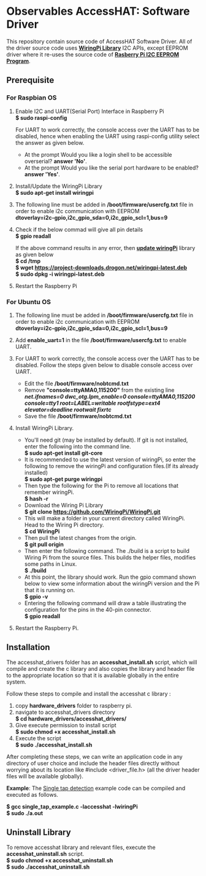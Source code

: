 # Observables AccessHAT: Software Driver #

This repository contain source code of AccessHAT Software Driver.  All of the driver source code uses **[WiringPi Library](http://wiringpi.com/)** I2C APIs, except EEPROM driver where it re-uses the source code of **[Rasberry Pi I2C EEPROM Program](https://www.richud.com/wiki/Rasberry_Pi_I2C_EEPROM_Program)**. 


## Prerequisite  
### For Raspbian OS

1. Enable I2C and UART(Serial Port) Interface in Raspberry Pi  
   **$ sudo raspi-config**  
   
   For UART to work correctly, the console access over the UART has to be disabled, hence when enabling the UART using raspi-config utility select the answer as given below.
   * At the prompt Would you like a login shell to be accessible overserial?  **answer 'No'**.  
   * At the prompt Would you like the serial port hardware to be enabled?  **answer 'Yes'**.    
   
   
2. Install/Update the WiringPi Library  
   **$  sudo apt-get install wiringpi**  
   
3. The following line must be added in **/boot/firmware/usercfg.txt** file in order to enable i2c communication with EEPROM   
    **dtoverlay=i2c-gpio,i2c_gpio_sda=0,i2c_gpio_scl=1,bus=9**   
    
4. Check if the below commad will give all pin details  
    **$ gpio readall**  
    
    If the above command results in any error, then **[update wiringPi](http://wiringpi.com/wiringpi-updated-to-2-52-for-the-raspberry-pi-4b/)** library as given below  
    **$ cd /tmp**  
    **$ wget https://project-downloads.drogon.net/wiringpi-latest.deb**  
    **$ sudo dpkg -i wiringpi-latest.deb**  
    
5. Restart the Raspberry Pi

### For Ubuntu OS

1. The following line must be added in **/boot/firmware/usercfg.txt** file in order to enable i2c communication with EEPROM   
    **dtoverlay=i2c-gpio,i2c_gpio_sda=0,i2c_gpio_scl=1,bus=9**  
2. Add **enable_uart=1** in the file **/boot/firmware/usercfg.txt** to enable UART. 
3. For UART to work correctly, the console access over the UART has to be disabled. Follow the steps given below to disable console access over UART. 
    * Edit the file **/boot/firmware/nobtcmd.txt**  
    * Remove **"console=ttyAMA0,115200"** from the existing line ***net.ifnames=0 dwc_otg.lpm_enable=0 console=ttyAMA0,115200 console=tty1 root=LABEL=writable rootfstype=ext4 elevator=deadline rootwait fixrtc***  
    * Save the file **/boot/firmware/nobtcmd.txt**
      
4. Install WiringPi Library.
    * You'll need git (may be installed by default). If git is not installed, enter the following into the command line.  
      **$ sudo apt-get install git-core**  
    * It is recommended to use the latest version of wiringPi, so enter the following to remove the wiringPi and configuration files.(If its already installed)  
      **$ sudo apt-get purge wiringpi**  
    * Then type the following for the Pi to remove all locations that remember wiringPi.  
      **$ hash -r**  
    * Download the Wiring Pi Library  
      **$ git clone https://github.com/WiringPi/WiringPi.git**        
    * This will make a folder in your current directory called WiringPi. Head to the Wiring Pi directory.  
      **$ cd WiringPi**     
    * Then pull the latest changes from the origin.  
      **$ git pull origin**    
    * Then enter the following command. The ./build is a script to build Wiring Pi from the source files. This builds the helper files, modifies some paths in Linux.  
     **$ ./build**
    * At this point, the library should work. Run the gpio command shown below to view some information about the wiringPi version and the Pi that it is running on.  
    **$ gpio -v**  
    * Entering the following command will draw a table illustrating the configuration for the pins in the 40-pin connector.  
      **$ gpio readall**
5. Restart the Raspberry Pi. 
   
   

## Installation 
The accesshat_drivers folder has an **accesshat_install.sh** script, which will compile and create the c library and also copies the library and header file to the appropriate location so that it is available globally in the entire system.

Follow these steps to compile and install the accesshat c library :  

1. copy **hardware_drivers** folder to raspberry pi.
2. navigate to accesshat_drivers directory  
   **$ cd hardware_drivers/accesshat_drivers/**  
3. Give execute permission to install script  
   **$ sudo chmod +x accesshat_install.sh**
4. Execute the script  
   **$ sudo ./accesshat_install.sh**
   
After completing these steps, we can write an application code in any directory of user choice and include the header files directly without worrying about its location like  #include <driver_file.h> (all the driver header files will be available globally).

**Example**:
 The [Single tap detection](https://github.com/SecurePRO/hardware_drivers/blob/master/accesshat_drivers/inertial_module_driver/single_tap_example.c) example code can be compiled and executed as follows.
 
 **$ gcc single_tap_example.c -laccesshat -lwiringPi**  
 **$ sudo ./a.out**
 
 ## Uninstall Library
 To remove accesshat library and relevant files, execute the **accesshat_uninstall.sh** script.  
 **$ sudo chmod +x accesshat_uninstall.sh**  
 **$ sudo ./accesshat_uninstall.sh**
